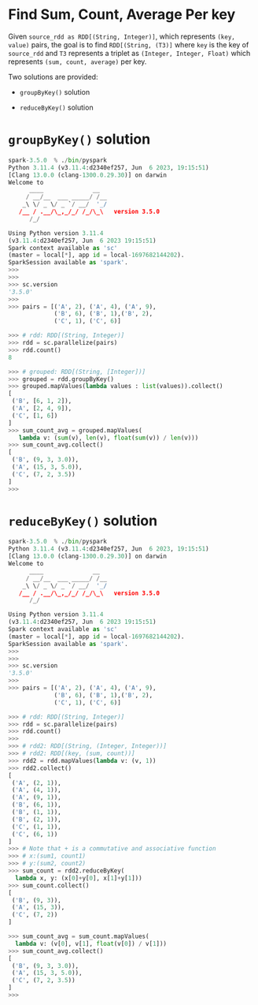 # Find Sum, Count, Average Per key

Given `source_rdd as RDD[(String, Integer)]`, 
which represents `(key, value)` pairs, the 
goal is to find `RDD[(String, (T3)]` where 
`key` is the key of `source_rdd` and `T3` 
represents a triplet as `(Integer, Integer, Float)` 
which represents `(sum, count, average)` per key.


Two solutions are provided:

* `groupByKey()` solution

* `reduceByKey()` solution

# `groupByKey()` solution

~~~python
spark-3.5.0  % ./bin/pyspark
Python 3.11.4 (v3.11.4:d2340ef257, Jun  6 2023, 19:15:51) 
[Clang 13.0.0 (clang-1300.0.29.30)] on darwin
Welcome to
      ____              __
     / __/__  ___ _____/ /__
    _\ \/ _ \/ _ `/ __/  '_/
   /__ / .__/\_,_/_/ /_/\_\   version 3.5.0
      /_/

Using Python version 3.11.4 
(v3.11.4:d2340ef257, Jun  6 2023 19:15:51)
Spark context available as 'sc' 
(master = local[*], app id = local-1697682144202).
SparkSession available as 'spark'.
>>>
>>>
>>> sc.version
'3.5.0'
>>>
>>> pairs = [('A', 2), ('A', 4), ('A', 9), 
             ('B', 6), ('B', 1),('B', 2), 
             ('C', 1), ('C', 6)]

>>> # rdd: RDD[(String, Integer)]
>>> rdd = sc.parallelize(pairs)
>>> rdd.count()
8

>>> # grouped: RDD[(String, [Integer])]
>>> grouped = rdd.groupByKey()
>>> grouped.mapValues(lambda values : list(values)).collect()
[
 ('B', [6, 1, 2]), 
 ('A', [2, 4, 9]), 
 ('C', [1, 6])
]
>>> sum_count_avg = grouped.mapValues(
   lambda v: (sum(v), len(v), float(sum(v)) / len(v)))
>>> sum_count_avg.collect()
[
 ('B', (9, 3, 3.0)), 
 ('A', (15, 3, 5.0)), 
 ('C', (7, 2, 3.5))
]
>>>
~~~


# `reduceByKey()` solution

~~~python
spark-3.5.0  % ./bin/pyspark
Python 3.11.4 (v3.11.4:d2340ef257, Jun  6 2023, 19:15:51) 
[Clang 13.0.0 (clang-1300.0.29.30)] on darwin
Welcome to
      ____              __
     / __/__  ___ _____/ /__
    _\ \/ _ \/ _ `/ __/  '_/
   /__ / .__/\_,_/_/ /_/\_\   version 3.5.0
      /_/

Using Python version 3.11.4 
(v3.11.4:d2340ef257, Jun  6 2023 19:15:51)
Spark context available as 'sc' 
(master = local[*], app id = local-1697682144202).
SparkSession available as 'spark'.
>>>
>>>
>>> sc.version
'3.5.0'
>>>
>>> pairs = [('A', 2), ('A', 4), ('A', 9), 
             ('B', 6), ('B', 1),('B', 2), 
             ('C', 1), ('C', 6)]

>>> # rdd: RDD[(String, Integer)]
>>> rdd = sc.parallelize(pairs)
>>> rdd.count()
>>>
>>> # rdd2: RDD[(String, (Integer, Integer))]
>>> # rdd2: RDD[(key, (sum, count))]
>>> rdd2 = rdd.mapValues(lambda v: (v, 1))
>>> rdd2.collect()
[
 ('A', (2, 1)), 
 ('A', (4, 1)), 
 ('A', (9, 1)), 
 ('B', (6, 1)), 
 ('B', (1, 1)), 
 ('B', (2, 1)), 
 ('C', (1, 1)), 
 ('C', (6, 1))
]
>>> # Note that + is a commutative and associative function
>>> # x:(sum1, count1)
>>> # y:(sum2, count2)
>>> sum_count = rdd2.reduceByKey(
  lambda x, y: (x[0]+y[0], x[1]+y[1]))
>>> sum_count.collect()
[
 ('B', (9, 3)), 
 ('A', (15, 3)), 
 ('C', (7, 2))
]

>>> sum_count_avg = sum_count.mapValues(
  lambda v: (v[0], v[1], float(v[0]) / v[1]))
>>> sum_count_avg.collect()
[
 ('B', (9, 3, 3.0)), 
 ('A', (15, 3, 5.0)), 
 ('C', (7, 2, 3.5))
]
>>>
~~~